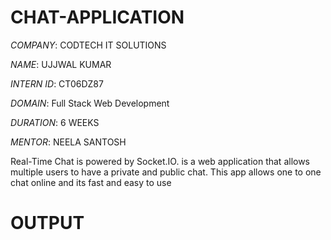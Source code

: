 # CHAT-APPLICATION

*COMPANY*: CODTECH IT SOLUTIONS

*NAME*: UJJWAL KUMAR 

*INTERN ID*: CT06DZ87

*DOMAIN*: Full Stack Web Development

*DURATION*: 6 WEEKS

*MENTOR*: NEELA SANTOSH

Real-Time Chat is powered by Socket.IO. is a web application that allows multiple users to have a private and public chat. This app allows one to one chat online and its fast and easy to use

# OUTPUT

